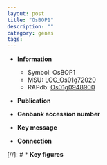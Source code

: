 ```yaml
---
layout: post
title: "OsBOP1"
description: ""
category: genes
tags: 
---
```


* **Information**  
    + Symbol: OsBOP1  
    + MSU: [LOC_Os01g72020](http://rice.uga.edu/cgi-bin/ORF_infopage.cgi?orf=LOC_Os01g72020)  
    + RAPdb: [Os01g0948900](http://rapdb.dna.affrc.go.jp/viewer/gbrowse_details/irgsp1?name=Os01g0948900)  

* **Publication**  

* **Genbank accession number**  

* **Key message**  

* **Connection**  

[//]: # * **Key figures**  


